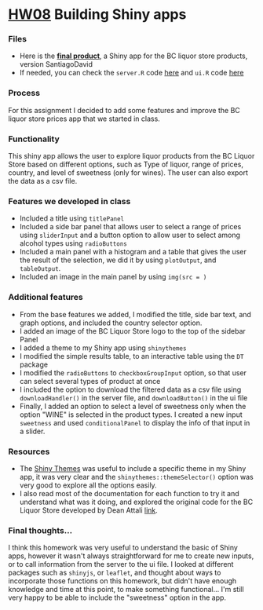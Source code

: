 # [HW08](http://stat545.com/hw08_shiny.html) Building Shiny apps

### Files

- Here is the [**final product**](https://santiagodr.shinyapps.io/hw08/), a Shiny app for the BC liquor store products, version SantiagoDavid
- If needed, you can check the `server.R` code [here](https://github.com/santiagodr/STAT545_hw_David_Santiago/blob/master/hw08/server.R) and `ui.R` code [here](https://github.com/santiagodr/STAT545_hw_David_Santiago/blob/master/hw08/ui.R)

### Process
For this assignment I decided to add some features and improve the BC liquor store prices app that we started in class. 

### Functionality
This shiny app allows the user to explore liquor products from the BC Liquor Store based on different options, such as Type of liquor, range of prices, country, and level of sweetness (only for wines). The user can also export the data as a csv file.

### Features we developed in class

- Included a title using `titlePanel`
- Included a side bar panel that allows user to select a range of prices using `sliderInput` and a button option to allow user to select among alcohol types using `radioButtons`
- Included a main panel with a histogram and a table that gives the user the result of the selection, we did it by using `plotOutput`, and `tableOutput`.
- Included an image in the main panel by using `img(src = )`

### Additional features

- From the base features we added, I modified the title, side bar text, and graph options, and included the country selector option. 
- I added an image of the BC Liquor Store logo to the top of the sidebar Panel
- I added a theme to my Shiny app using `shinythemes`
- I modified the simple results table, to an interactive table using the `DT` package
- I modified the `radioButtons` to `checkboxGroupInput` option, so that user can select several types of product at once
- I included the option to download the filtered data as a csv file using `downloadHandler()` in the server file, and `downloadButton()` in the ui file
- Finally, I added an option to select a level of sweetness only when the option "WINE" is selected in the product types. I created a new input `sweetness` and used `conditionalPanel` to display the info of that input in a slider.


### Resources

- The [Shiny Themes](https://rstudio.github.io/shinythemes/) was useful to include a specific theme in my Shiny app, it was very clear and the `shinythemes::themeSelector()` option was very good to explore all the options easily.
- I also read most of the documentation for each function to try it and understand what was it doing, and explored the original code for the BC Liquor Store developed by Dean Attali [link](https://github.com/daattali/shiny-server/blob/master/bcl/app.R).

### Final thoughts...

I think this homework was very useful to understand the basic of Shiny apps, however it wasn't always straightforward for me to create new inputs, or to call information from the server to the ui file. I looked at different packages such as `shinyjs`, or `leaflet`, and thought about ways to incorporate those functions on this homework, but didn't have enough knowledge and time at this point, to make something functional... I'm still very happy to be able to include the "sweetness" option in the app.